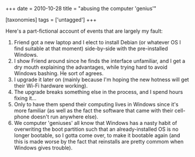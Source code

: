 +++
date = 2010-10-28
title = "abusing the computer 'genius'"

[taxonomies]
tags = ['untagged']
+++

Here\'s a part-fictional account of events that are largely my fault:

1.  Friend got a new laptop and I elect to install Debian (or whatever
    OS I find suitable at that moment) side-by-side with the
    pre-installed Windows.
2.  I show Friend around since he finds the interface unfamiliar, and I
    get a dry mouth explaining the advantages, while trying hard to
    avoid Windows bashing. He sort of agrees.
3.  I upgrade it later on (mainly because I\'m hoping the new hotness
    will get their Wi-Fi hardware working).
4.  The upgrade breaks something else in the process, and I spend hours
    fixing it\...
5.  Only to have them spend their computing lives in Windows since it\'s
    more familiar (as well as the fact the software that came with their
    cell-phone doesn\'t run anywhere else).
6.  We computer \'geniuses\' all know that Windows has a nasty habit of
    overwriting the boot partition such that an already-installed OS is
    no longer bootable, so I gotta come over, to make it bootable again
    (and this is made worse by the fact that reinstalls are pretty
    commom when Windows gives trouble).
